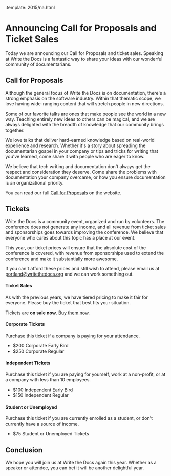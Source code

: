 :template: 2015/na.html

# Announcing Call for Proposals and Ticket Sales

Today we are announcing our Call for Proposals and ticket sales.
Speaking at Write the Docs is a fantastic way to share your ideas with
our wonderful community of documentarians.

## Call for Proposals

Although the general focus of Write the Docs is on documentation,
there's a strong emphasis on the software industry. Within that thematic
scope, we love having wide-ranging content that will stretch people in
new directions.

Some of our favorite talks are ones that make people see the world in a new way.
Teaching entirely new ideas to others can be magical, and we are always
delighted with the breadth of knowledge that our community brings together.

We love talks that deliver hard-earned knowledge based on real-world
experience and research. Whether it's a story about spreading the
documentarian gospel in your company or tips and tricks for writing that
you've learned, come share it with people who are eager to know.

We believe that tech writing and documentation don't always get the respect and
consideration they deserve. Come share the problems with documentation your
company overcame, or how you ensure documentation is an organizational priority.

You can read our full [Call for Proposals](/conf/na/2015/cfp)
on the website.

## Tickets

Write the Docs is a community event, organized and run by volunteers. The
conference does not generate any income, and all revenue from ticket sales and
sponsorships goes towards improving the conference. We believe that everyone
who cares about this topic has a place at our event.

This year, our ticket prices will ensure that the absolute cost of the
conference is covered, with revenue from sponsorships used to extend the
conference and make it substantially more awesome.

If you can't afford these prices and still wish to attend, please email
us at [portland@writethedocs.org](mailto:portland@writethedocs.org) and we can
work something out.

#### Ticket Sales

As with the previous years, we have tiered pricing to make it fair for
everyone. Please buy the ticket that best fits your situation.

Tickets are **on sale now**. [Buy them now](/conf/na/2015/#tickets).

#### Corporate Tickets

Purchase this ticket if a company is paying for your attendance.

* $200 Corporate Early Bird
* $250 Corporate Regular

#### Independent Tickets

Purchase this ticket if you are paying for yourself, work at a
non-profit, or at a company with less than 10 employees.

* $100 Independent Early Bird
* $150 Independent Regular

#### Student or Unemployed

Purchase this ticket if you are currently enrolled as a student, or
don't currently have a source of income.

* $75 Student or Unemployed Tickets

## Conclusion

We hope you will join us at Write the Docs again this year.  Whether as
a speaker or attendee, you can bet it will be another delightful year.

